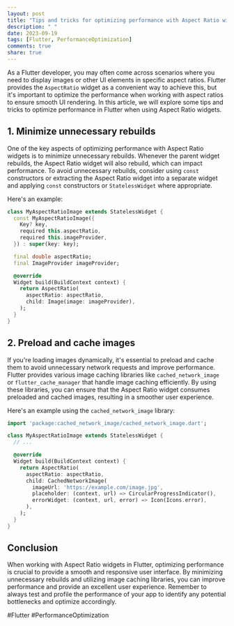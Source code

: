 ```yaml
---
layout: post
title: "Tips and tricks for optimizing performance with Aspect Ratio widgets in Flutter"
description: " "
date: 2023-09-19
tags: [Flutter, PerformanceOptimization]
comments: true
share: true
---
```


As a Flutter developer, you may often come across scenarios where you need to display images or other UI elements in specific aspect ratios. Flutter provides the `AspectRatio` widget as a convenient way to achieve this, but it's important to optimize the performance when working with aspect ratios to ensure smooth UI rendering. In this article, we will explore some tips and tricks to optimize performance in Flutter when using Aspect Ratio widgets.

## 1. Minimize unnecessary rebuilds

One of the key aspects of optimizing performance with Aspect Ratio widgets is to minimize unnecessary rebuilds. Whenever the parent widget rebuilds, the Aspect Ratio widget will also rebuild, which can impact performance. To avoid unnecessary rebuilds, consider using `const` constructors or extracting the Aspect Ratio widget into a separate widget and applying `const` constructors or `StatelessWidget` where appropriate.

Here's an example:

```dart
class MyAspectRatioImage extends StatelessWidget {
  const MyAspectRatioImage({
    Key? key,
    required this.aspectRatio,
    required this.imageProvider,
  }) : super(key: key);

  final double aspectRatio;
  final ImageProvider imageProvider;

  @override
  Widget build(BuildContext context) {
    return AspectRatio(
      aspectRatio: aspectRatio,
      child: Image(image: imageProvider),
    );
  }
}
```

## 2. Preload and cache images

If you're loading images dynamically, it's essential to preload and cache them to avoid unnecessary network requests and improve performance. Flutter provides various image caching libraries like `cached_network_image` or `flutter_cache_manager` that handle image caching efficiently. By using these libraries, you can ensure that the Aspect Ratio widget consumes preloaded and cached images, resulting in a smoother user experience.

Here's an example using the `cached_network_image` library:

```dart
import 'package:cached_network_image/cached_network_image.dart';

class MyAspectRatioImage extends StatelessWidget {
  // ...

  @override
  Widget build(BuildContext context) {
    return AspectRatio(
      aspectRatio: aspectRatio,
      child: CachedNetworkImage(
        imageUrl: 'https://example.com/image.jpg',
        placeholder: (context, url) => CircularProgressIndicator(),
        errorWidget: (context, url, error) => Icon(Icons.error),
      ),
    );
  }
}
```

## Conclusion

When working with Aspect Ratio widgets in Flutter, optimizing performance is crucial to provide a smooth and responsive user interface. By minimizing unnecessary rebuilds and utilizing image caching libraries, you can improve performance and provide an excellent user experience. Remember to always test and profile the performance of your app to identify any potential bottlenecks and optimize accordingly.

#Flutter #PerformanceOptimization